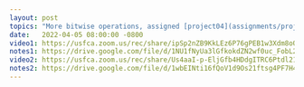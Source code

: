 ```yaml
---
layout: post
topics: "More bitwise operations, assigned [project04](assignments/project04.html) due 4/12"
date:   2022-04-05 08:00:00 -0800
video1: https://usfca.zoom.us/rec/share/ipSp2nZB9KkLEz6P76gPEB1w3Xdm8oOoAw5f2Ujrz_phd8irdUGX2ZZrvwSRJivN.LlnJneckTB6lpJ3I
notes1: https://drive.google.com/file/d/1NU1fNyUa3lGfkokdZN2wf0uc_FobL23P/view?usp=sharing
video2: https://usfca.zoom.us/rec/share/Us4aaI-p-EljGfb4HDdgITRC6Ptdl21VLP-CllNZrpU31AQv_WTz7bQ2UhiojiUf.UjDr2aajlGc45-1R
notes2: https://drive.google.com/file/d/1wbEINti16fQoV1d9Os21ftsg4PF7H408/view?usp=sharing
---
```

